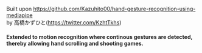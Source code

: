 Built upon https://github.com/Kazuhito00/hand-gesture-recognition-using-mediapipe    
by 高橋かずひと(https://twitter.com/KzhtTkhs)       
    
#### Extended to motion recognition where continous gestures are detected, thereby allowing hand scrolling and shooting games.
